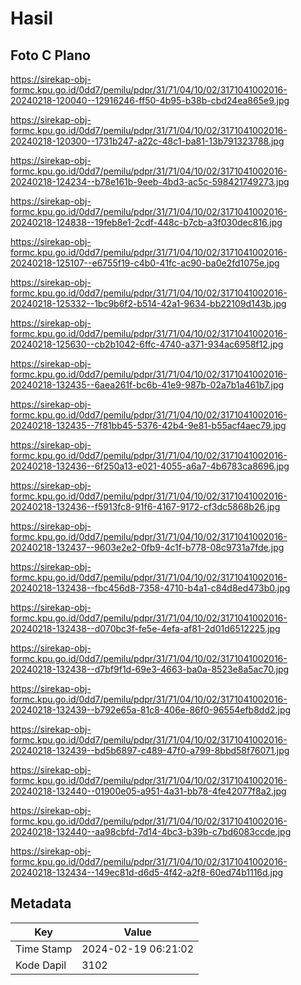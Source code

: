# Hasil

## Foto C Plano

https://sirekap-obj-formc.kpu.go.id/0dd7/pemilu/pdpr/31/71/04/10/02/3171041002016-20240218-120040--12916246-ff50-4b95-b38b-cbd24ea865e9.jpg

https://sirekap-obj-formc.kpu.go.id/0dd7/pemilu/pdpr/31/71/04/10/02/3171041002016-20240218-120300--1731b247-a22c-48c1-ba81-13b791323788.jpg

https://sirekap-obj-formc.kpu.go.id/0dd7/pemilu/pdpr/31/71/04/10/02/3171041002016-20240218-124234--b78e161b-9eeb-4bd3-ac5c-598421749273.jpg

https://sirekap-obj-formc.kpu.go.id/0dd7/pemilu/pdpr/31/71/04/10/02/3171041002016-20240218-124838--19feb8e1-2cdf-448c-b7cb-a3f030dec816.jpg

https://sirekap-obj-formc.kpu.go.id/0dd7/pemilu/pdpr/31/71/04/10/02/3171041002016-20240218-125107--e6755f19-c4b0-41fc-ac90-ba0e2fd1075e.jpg

https://sirekap-obj-formc.kpu.go.id/0dd7/pemilu/pdpr/31/71/04/10/02/3171041002016-20240218-125332--1bc9b6f2-b514-42a1-9634-bb22109d143b.jpg

https://sirekap-obj-formc.kpu.go.id/0dd7/pemilu/pdpr/31/71/04/10/02/3171041002016-20240218-125630--cb2b1042-6ffc-4740-a371-934ac6958f12.jpg

https://sirekap-obj-formc.kpu.go.id/0dd7/pemilu/pdpr/31/71/04/10/02/3171041002016-20240218-132435--6aea261f-bc6b-41e9-987b-02a7b1a461b7.jpg

https://sirekap-obj-formc.kpu.go.id/0dd7/pemilu/pdpr/31/71/04/10/02/3171041002016-20240218-132435--7f81bb45-5376-42b4-9e81-b55acf4aec79.jpg

https://sirekap-obj-formc.kpu.go.id/0dd7/pemilu/pdpr/31/71/04/10/02/3171041002016-20240218-132436--6f250a13-e021-4055-a6a7-4b6783ca8696.jpg

https://sirekap-obj-formc.kpu.go.id/0dd7/pemilu/pdpr/31/71/04/10/02/3171041002016-20240218-132436--f5913fc8-91f6-4167-9172-cf3dc5868b26.jpg

https://sirekap-obj-formc.kpu.go.id/0dd7/pemilu/pdpr/31/71/04/10/02/3171041002016-20240218-132437--9603e2e2-0fb9-4c1f-b778-08c9731a7fde.jpg

https://sirekap-obj-formc.kpu.go.id/0dd7/pemilu/pdpr/31/71/04/10/02/3171041002016-20240218-132438--fbc456d8-7358-4710-b4a1-c84d8ed473b0.jpg

https://sirekap-obj-formc.kpu.go.id/0dd7/pemilu/pdpr/31/71/04/10/02/3171041002016-20240218-132438--d070bc3f-fe5e-4efa-af81-2d01d6512225.jpg

https://sirekap-obj-formc.kpu.go.id/0dd7/pemilu/pdpr/31/71/04/10/02/3171041002016-20240218-132438--d7bf9f1d-69e3-4663-ba0a-8523e8a5ac70.jpg

https://sirekap-obj-formc.kpu.go.id/0dd7/pemilu/pdpr/31/71/04/10/02/3171041002016-20240218-132439--b792e65a-81c8-406e-86f0-96554efb8dd2.jpg

https://sirekap-obj-formc.kpu.go.id/0dd7/pemilu/pdpr/31/71/04/10/02/3171041002016-20240218-132439--bd5b6897-c489-47f0-a799-8bbd58f76071.jpg

https://sirekap-obj-formc.kpu.go.id/0dd7/pemilu/pdpr/31/71/04/10/02/3171041002016-20240218-132440--01900e05-a951-4a31-bb78-4fe42077f8a2.jpg

https://sirekap-obj-formc.kpu.go.id/0dd7/pemilu/pdpr/31/71/04/10/02/3171041002016-20240218-132440--aa98cbfd-7d14-4bc3-b39b-c7bd6083ccde.jpg

https://sirekap-obj-formc.kpu.go.id/0dd7/pemilu/pdpr/31/71/04/10/02/3171041002016-20240218-132434--149ec81d-d6d5-4f42-a2f8-60ed74b1116d.jpg


## Metadata

| Key        | Value               |
| ---------- | ------------------- |
| Time Stamp | 2024-02-19 06:21:02 |
| Kode Dapil | 3102                |



